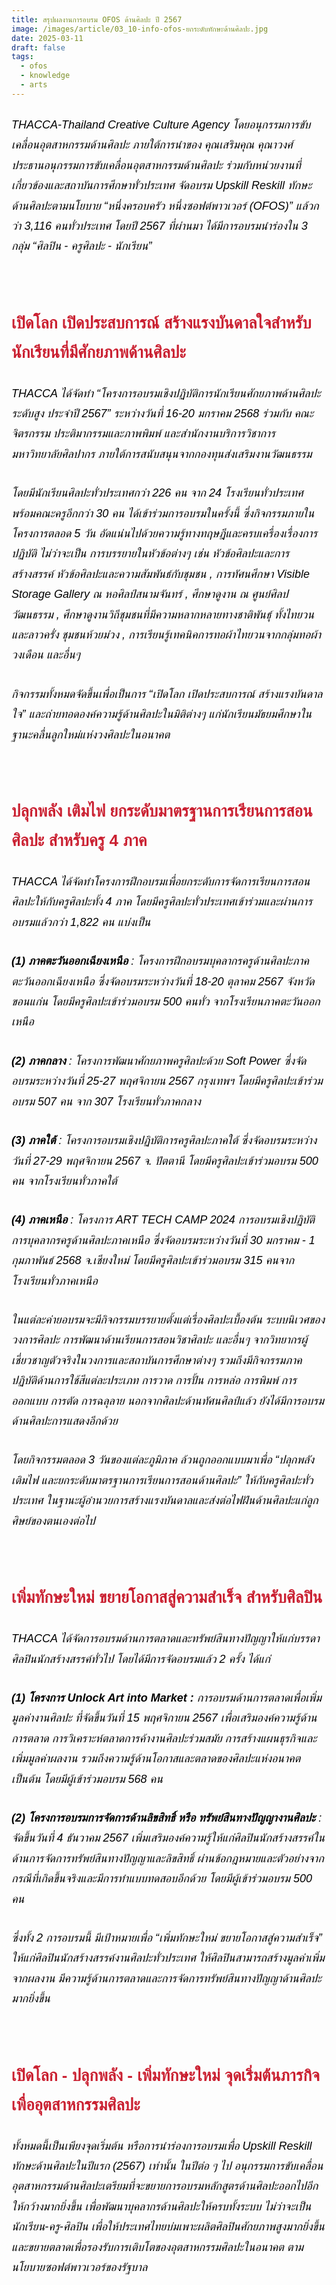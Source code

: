 ```yaml
---
title: สรุปผลงานการอบรม OFOS ด้านศิลปะ ปี 2567
image: /images/article/03_10-info-ofos-ยกระดับทักษะด้านศิลปะ.jpg
date: 2025-03-11
draft: false
tags:
  - ofos
  - knowledge
  - arts
---
```

<style>
    body {
        color: black;
    }

    h3 {
        color: #ca2031;
        font-family: "IBM Plex Sans Thai", sans-serif;
        font-weight: bold;
        font-size: 26px;
        line-height: 1.8;
    }

    h4 {
        color: black;
        font-family: "IBM Plex Sans Thai", sans-serif;
        font-weight: bold;
        font-size: 20px;
        line-height: 1.8;
    }

h5 {
        color: black;
        font-family: "sarabun", sans-serif;
        font-weight: lighter;
        font-size: 18px;
        line-height: 1.8;
    }
</style>

##### THACCA-Thailand Creative Culture Agency โดยอนุกรรมการขับเคลื่อนอุตสาหกรรมด้านศิลปะ ภายใต้การนำของ คุณเสริมคุณ คุณาวงศ์ ประธานอนุกรรมการขับเคลื่อนอุตสาหกรรมด้านศิลปะ ร่วมกับหน่วยงานที่เกี่ยวข้องและสถาบันการศึกษาทั่วประเทศ จัดอบรม Upskill Reskill ทักษะด้านศิลปะตามนโยบาย “หนึ่งครอบครัว หนึ่งซอฟต์พาวเวอร์ (OFOS)” แล้วกว่า 3,116 คนทั่วประเทศ โดยปี 2567 ที่ผ่านมา ได้มีการอบรมนำร่องใน 3 กลุ่ม “ศิลปิน - ครูศิลปะ - นักเรียน”

<p><br></p>

### **เปิดโลก เปิดประสบการณ์ สร้างแรงบันดาลใจสำหรับนักเรียนที่มีศักยภาพด้านศิลปะ**

##### THACCA ได้จัดทำ “โครงการอบรมเชิงปฏิบัติการนักเรียนศักยภาพด้านศิลปะระดับสูง ประจำปี 2567” ระหว่างวันที่ 16-20 มกราคม 2568 ร่วมกับ คณะจิตรกรรม ประติมากรรมและภาพพิมพ์ และสำนักงานบริการวิชาการ มหาวิทยาลัยศิลปากร ภายใต้การสนับสนุนจากกองทุนส่งเสริมงานวัฒนธรรม 

##### โดยมีนักเรียนศิลปะทั่วประเทศกว่า 226 คน จาก 24 โรงเรียนทั่วประเทศ พร้อมคณะครูอีกกว่า 30 คน ได้เข้าร่วมการอบรมในครั้งนี้ ซึ่งกิจกรรมภายในโครงการตลอด 5 วัน อัดแน่นไปด้วยความรู้ทางทฤษฎีและครบเครื่องเรื่องการปฏิบัติ ไม่ว่าจะเป็น การบรรยายในหัวข้อต่างๆ เช่น หัวข้อศิลปะและการสร้างสรรค์ หัวข้อศิลปะและความสัมพันธ์กับชุมชน , การทัศนศึกษา Visible Storage Gallery ณ หอศิลป์สนามจันทร์ , ศึกษาดูงาน ณ ศูนย์ศิลปวัฒนธรรม , ศึกษาดูงานวิถีชุมชนที่มีความหลากหลายทางชาติพันธุ์ ทั้งไทยวนและลาวครั่ง ชุมชนห้วยม่วง , การเรียนรู้เทคนิคการทอผ้าไทยวนจากกลุ่มทอผ้าวงเดือน และอื่นๆ

##### กิจกรรมทั้งหมดจัดขึ้นเพื่อเป็นการ “เปิดโลก เปิดประสบการณ์ สร้างแรงบันดาลใจ” และถ่ายทอดองค์ความรู้ด้านศิลปะในมิติต่างๆ แก่นักเรียนมัธยมศึกษาในฐานะคลื่นลูกใหม่แห่งวงศิลปะในอนาคต 

<p><br></p>

### **ปลุกพลัง เติมไฟ ยกระดับมาตรฐานการเรียนการสอนศิลปะ สำหรับครู 4 ภาค**

##### THACCA ได้จัดทำโครงการฝึกอบรมเพื่อยกระดับการจัดการเรียนการสอนศิลปะให้กับครูศิลปะทั้ง 4 ภาค โดยมีครูศิลปะทั่วประเทศเข้าร่วมและผ่านการอบรมแล้วกว่า 1,822 คน แบ่งเป็น

##### **(1) ภาคตะวันออกเฉียงเหนือ** : โครงการฝึกอบรมบุคลากรครูด้านศิลปะภาคตะวันออกเฉียงเหนือ ซึ่งจัดอบรมระหว่างวันที่ 18-20 ตุลาคม 2567 จังหวัดขอนแก่น โดยมีครูศิลปะเข้าร่วมอบรม 500 คนทั่ว จากโรงเรียนภาคตะวันออกเหนือ

##### **(2) ภาคกลาง** : โครงการพัฒนาศักยภาพครูศิลปะด้วย Soft Power ซึ่งจัดอบรมระหว่างวันที่ 25-27 พฤศจิกายน 2567 กรุงเทพฯ โดยมีครูศิลปะเข้าร่วมอบรม 507 คน จาก 307 โรงเรียนทั่วภาคกลาง

##### **(3) ภาคใต้** : โครงการอบรมเชิงปฏิบัติการครูศิลปะภาคใต้ ซึ่งจัดอบรมระหว่างวันที่ 27-29 พฤศจิกายน 2567 จ. ปัตตานี โดยมีครูศิลปะเข้าร่วมอบรม 500 คน จากโรงเรียนทั่วภาคใต้

##### **(4) ภาคเหนือ** : โครงการ ART TECH CAMP 2024 การอบรมเชิงปฏิบัติการบุคลากรครูด้านศิลปะภาคเหนือ ซึ่งจัดอบรมระหว่างวันที่ 30 มกราคม - 1 กุมภาพันธ์ 2568 จ.เชียงใหม่ โดยมีครูศิลปะเข้าร่วมอบรม 315 คนจากโรงเรียนทั่วภาคเหนือ

##### ในแต่ละค่ายอบรมจะมีกิจกรรมบรรยายตั้งแต่เรื่องศิลปะเบื้องต้น ระบบนิเวศของวงการศิลปะ การพัฒนาด้านเรียนการสอนวิชาศิลปะ และอื่นๆ จากวิทยากรผู้เชี่ยวชาญตัวจริงในวงการและสถาบันการศึกษาต่างๆ รวมถึงมีกิจกรรมภาคปฏิบัติด้านการใช้สีแต่ละประเภท การวาด การปั้น การหล่อ การพิมพ์ การออกแบบ การตัด การฉลุลาย นอกจากศิลปะด้านทัศนศิลป์แล้ว ยังได้มีการอบรมด้านศิลปะการแสดงอีกด้วย

##### โดยกิจกรรมตลอด 3 วันของแต่ละภูมิภาค ล้วนถูกออกแบบมาเพื่อ “ปลุกพลัง เติมไฟ และยกระดับมาตรฐานการเรียนการสอนด้านศิลปะ” ให้กับครูศิลปะทั่วประเทศ ในฐานะผู้อำนวยการสร้างแรงบันดาลและส่งต่อไฟฝันด้านศิลปะแก่ลูกศิษย์ของตนเองต่อไป

<p><br></p>

### **เพิ่มทักษะใหม่ ขยายโอกาสสู่ความสำเร็จ สำหรับศิลปิน**

##### THACCA ได้จัดการอบรมด้านการตลาดและทรัพย์สินทางปัญญาให้แก่บรรดาศิลปินนักสร้างสรรค์ทั่วไป โดยได้มีการจัดอบรมแล้ว 2 ครั้ง ได้แก่

##### **(1) โครงการ Unlock Art into Market :** การอบรมด้านการตลาดเพื่อเพิ่มมูลค่างานศิลปะ ที่จัดขึ้นวันที่ 15 พฤศจิกายน 2567 เพื่อเสริมองค์ความรู้ด้านการตลาด การวิเคราะห์ตลาดการค้างานศิลปะร่วมสมัย การสร้างแผนธุรกิจและเพิ่มมูลค่าผลงาน รวมถึงความรู้ด้านโอกาสและตลาดของศิลปะแห่งอนาคต เป็นต้น โดยมีผู้เข้าร่วมอบรม 568 คน

##### **(2) โครงการอบรมการจัดการด้านลิขสิทธิ์ หรือ ทรัพย์สินทางปัญญางานศิลปะ** : จัดขึ้นวันที่ 4 ธันวาคม 2567 เพิ่มเสริมองค์ความรู้ให้แก่ศิลปินนักสร้างสรรค์ในด้านการจัดการทรัพย์สินทางปัญญาและลิขสิทธิ์ ผ่านข้อกฎหมายและตัวอย่างจากกรณีที่เกิดขึ้นจริงและมีการทำแบบทดสอบอีกด้วย โดยมีผู้เข้าร่วมอบรม 500 คน

##### ซึ่งทั้ง 2 การอบรมนี้ มีเป้าหมายเพื่อ “เพิ่มทักษะใหม่ ขยายโอกาสสู่ความสำเร็จ” ให้แก่ศิลปินนักสร้างสรรค์งานศิลปะทั่วประเทศ ให้ศิลปินสามารถสร้างมูลค่าเพิ่มจากผลงาน มีความรู้ด้านการตลาดและการจัดการทรัพย์สินทางปัญญาด้านศิลปะมากยิ่งขึ้น

<p><br></p>

### **เปิดโลก - ปลุกพลัง - เพิ่มทักษะใหม่ จุดเริ่มต้นภารกิจเพื่ออุตสาหกรรมศิลปะ**

##### ทั้งหมดนี้เป็นเพียงจุดเริ่มต้น หรือการนำร่องการอบรมเพื่อ Upskill Reskill ทักษะด้านศิลปะในปีแรก (2567) เท่านั้น ในปีต่อ ๆ ไป อนุกรรมการขับเคลื่อนอุตสาหกรรมด้านศิลปะเตรียมที่จะขยายการอบรมหลักสูตรด้านศิลปะออกไปอีกให้กว้างมากยิ่งขึ้น เพื่อพัฒนาบุคลากรด้านศิลปะให้ครบทั้งระบบ ไม่ว่าจะเป็น นักเรียน-ครู-ศิลปิน เพื่อให้ประเทศไทยบ่มเพาะผลิตศิลปินศักยภาพสูงมากยิ่งขึ้นและขยายตลาดเพื่อรองรับการเติบโตของอุตสาหกรรมศิลปะในอนาคต ตามนโยบายซอฟต์พาวเวอร์ของรัฐบาล

